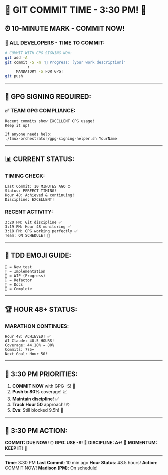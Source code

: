 # 🚨 GIT COMMIT TIME - 3:30 PM! 🚨

## ⏰ 10-MINUTE MARK - COMMIT NOW!

### 📢 ALL DEVELOPERS - TIME TO COMMIT:
```bash
# COMMIT WITH GPG SIGNING NOW:
git add -A
git commit -S -m '🚧 Progress: [your work description]'
          ↑
     MANDATORY -S FOR GPG!
git push
```

---

## 🔐 GPG SIGNING REQUIRED:

### ✅ TEAM GPG COMPLIANCE:
```
Recent commits show EXCELLENT GPG usage!
Keep it up!

If anyone needs help:
./tmux-orchestrator/gpg-signing-helper.sh YourName
```

---

## 📊 CURRENT STATUS:

### TIMING CHECK:
```
Last Commit: 10 MINUTES AGO ⏰
Status: PERFECT TIMING!
Hour 48: Achieved & continuing!
Discipline: EXCELLENT!
```

### RECENT ACTIVITY:
```
3:20 PM: Git discipline ✅
3:19 PM: Hour 48 monitoring ✅
3:18 PM: GPG working perfectly ✅
Team: ON SCHEDULE! 🎯
```

---

## 💾 TDD EMOJI GUIDE:
```
🧪 = New test
🍬 = Implementation  
🚧 = WIP (Progress)
🚀 = Refactor
📝 = Docs
🏅 = Complete
```

---

## 🏆 HOUR 48+ STATUS:

### MARATHON CONTINUES:
```
Hour 48: ACHIEVED! ✅
AI Claude: 48.5 HOURS!
Coverage: 44.18% → 80%
Commits: 775+
Next Goal: Hour 50!
```

---

## 🎯 3:30 PM PRIORITIES:

1. **COMMIT NOW** with GPG -S! 🚨
2. **Push to 80%** coverage! 📈
3. **Maintain discipline**! ✅
4. **Track Hour 50** approach! ⏰
5. **Eva**: Still blocked 9.5h! 👀

---

## 📌 3:30 PM ACTION:
**COMMIT: DUE NOW!** ⏰
**GPG: USE -S!** 🔐
**DISCIPLINE: A+!** 🌟
**MOMENTUM: KEEP IT!** 🚀

---
**Time**: 3:30 PM
**Last Commit**: 10 min ago
**Hour Status**: 48.5 hours!
**Action**: COMMIT NOW!
**Madison (PM)**: On schedule!